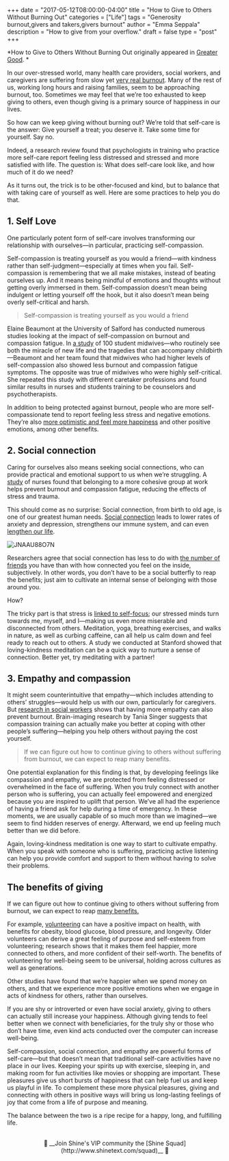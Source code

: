 +++
  date = "2017-05-12T08:00:00-04:00"
  title = "How to Give to Others Without Burning Out"
  categories = ["Life"]
  tags = "Generosity burnout,givers and takers,givers burnout"
  author = "Emma Seppala"
  description = "How to give from your overflow."
  draft = false
  type = "post"
+++



*How to Give to Others Without Burning Out originally appeared in [Greater Good](http://greatergood.berkeley.edu/article/item/how_to_give_to_others_without_burning_out). 
*

<span class="dropcap">I</span>n our over-stressed world, many health care providers, social workers, and caregivers are suffering from slow yet [very real burnout](http://advice.shinetext.com/articles/10-ways-to-bounce-back-from-burnout/). Many of the rest of us, working long hours and raising families, seem to be approaching burnout, too. Sometimes we may feel that we’re too exhausted to keep giving to others, even though giving is a primary source of happiness in our lives.

So how can we keep giving without burning out? We’re told that self-care is the answer: Give yourself a treat; you deserve it. Take some time for yourself. Say no.

Indeed, a research review found that psychologists in training who practice more self-care report feeling less distressed and stressed and more satisfied with life. The question is: What does self-care look like, and how much of it do we need? 

As it turns out, the trick is to be other-focused and kind, but to balance that with taking care of yourself as well. Here are some practices to help you do that.

## 1. Self Love

One particularly potent form of self-care involves transforming our relationship with ourselves—in particular, practicing self-compassion.

Self-compassion is treating yourself as you would a friend—with kindness rather than self-judgment—especially at times when you fail. Self-compassion is remembering that we all make mistakes, instead of beating ourselves up. And it means being mindful of emotions and thoughts without getting overly immersed in them. Self-compassion doesn’t mean being indulgent or letting yourself off the hook, but it also doesn’t mean being overly self-critical and harsh.

> Self-compassion is treating yourself as you would a friend
> 

Elaine Beaumont at the University of Salford has conducted numerous studies looking at the impact of self-compassion on burnout and compassion fatigue. In [a study](https://www.ncbi.nlm.nih.gov/pubmed/26628352) of 100 student midwives—who routinely see both the miracle of new life and the tragedies that can accompany childbirth—Beaumont and her team found that midwives who had higher levels of self-compassion also showed less burnout and compassion fatigue symptoms. The opposite was true of midwives who were highly self-critical. She repeated this study with different caretaker professions and found similar results in nurses and students training to be counselors and psychotherapists.

In addition to being protected against burnout, people who are more self-compassionate tend to report feeling less stress and negative emotions. They’re also [more optimistic and feel more happiness](https://links9.mixmaxusercontent.com/tv494fWtn2mdCbthp/l/OCA15gBdlqqFTdKU2?messageId=ozmkoxafwaKc4pKg2&rn=gIoNnch1EIu92chpkI&re=gI1RWZukXZsV2ayVmYAh2cyFWbopmI) and other positive emotions, among other benefits.

## 2. Social connection

Caring for ourselves also means seeking social connections, who can provide practical and emotional support to us when we’re struggling. A [study](https://www.ncbi.nlm.nih.gov/pubmed/24503320) of nurses found that belonging to a more cohesive group at work helps prevent burnout and compassion fatigue, reducing the effects of stress and trauma.

This should come as no surprise: Social connection, from birth to old age, is one of our greatest human needs. [Social connection](http://advice.shinetext.com/articles/3-steps-to-becoming-wisely-selfish/) leads to lower rates of anxiety and depression, strengthens our immune system, and can even [lengthen our life](http://psycnet.apa.org/index.cfm?fa=buy.optionToBuy&id=2001-07409-008).

![JNAAU88O7N](//images.contentful.com/awpxl2koull4/1ICTziNQX2E8K42G6EyS8K/2173ec98d20ac61197570e72b7fdc5d1/JNAAU88O7N.jpg)

Researchers agree that social connection has less to do with [the number of friends](http://advice.shinetext.com/articles/how-to-choose-who-to-spend-your-time-with/) you have than with how connected you feel on the inside, subjectively. In other words, you don’t have to be a social butterfly to reap the benefits; just aim to cultivate an internal sense of belonging with those around you.

How? 

The tricky part is that stress is [linked to self-focus](https://www.researchgate.net/publication/234073352_Manipulation_of_focus_of_attention_and_its_effects_on_anxiety_in_high-anxious_individuals_and_repressors); our stressed minds turn towards me, myself, and I—making us even more miserable and disconnected from others. Meditation, yoga, breathing exercises, and walks in nature, as well as curbing caffeine, can all help us calm down and feel ready to reach out to others. A study we conducted at Stanford showed that loving-kindness meditation can be a quick way to nurture a sense of connection. Better yet, try meditating with a partner!

## 3. Empathy and compassion

It might seem counterintuitive that empathy—which includes attending to others’ struggles—would help us with our own, particularly for caregivers. But [research in social workers](https://www.ncbi.nlm.nih.gov/pubmed/26173361) shows that having more empathy can also prevent burnout. Brain-imaging research by Tania Singer suggests that compassion training can actually make you better at coping with other people’s suffering—helping you help others without paying the cost yourself.

> If we can figure out how to continue giving to others without suffering from burnout, we can expect to reap many benefits. 
> 

One potential explanation for this finding is that, by developing feelings like compassion and empathy, we are protected from feeling distressed or overwhelmed in the face of suffering. When you truly connect with another person who is suffering, you can actually feel empowered and energized because you are inspired to uplift that person.
We’ve all had the experience of having a friend ask for help during a time of emergency. In these moments, we are usually capable of so much more than we imagined—we seem to find hidden reserves of energy. Afterward, we end up feeling much better than we did before.

Again, loving-kindness meditation is one way to start to cultivate empathy. When you speak with someone who is suffering, practicing active listening can help you provide comfort and support to them without having to solve their problems.

## The benefits of giving

If we can figure out how to continue giving to others without suffering from burnout, we can expect to reap [many benefits.](http://greatergood.berkeley.edu/topic/altruism/definition#why_practice) 

For example, [volunteering](http://advice.shinetext.com/articles/4-ways-you-can-make-an-impact-on-a-strangers-life/) can have a positive impact on health, with benefits for obesity, blood glucose, blood pressure, and longevity. Older volunteers can derive a great feeling of purpose and self-esteem from volunteering; research shows that it makes them feel happier, more connected to others, and more confident of their self-worth. The benefits of volunteering for well-being seem to be universal, holding across cultures as well as generations.

Other studies have found that we’re happier when we spend money on others, and that we experience more positive emotions when we engage in acts of kindness for others, rather than ourselves.

If you are shy or introverted or even have social anxiety, giving to others can actually still increase your happiness. Although giving tends to feel better when we connect with beneficiaries, for the truly shy or those who don’t have time, even kind acts conducted over the computer can increase well-being.

Self-compassion, social connection, and empathy are powerful forms of self-care—but that doesn’t mean that traditional self-care activities have no place in our lives. Keeping your spirits up with exercise, sleeping in, and making room for fun activities like movies or shopping are important. These pleasures give us short bursts of happiness that can help fuel us and keep us playful in life. To complement these more physical pleasures, giving and connecting with others in positive ways will bring us long-lasting feelings of joy that come from a life of purpose and meaning. 

The balance between the two is a ripe recipe for a happy, long, and fulfilling life.

<br>
<center> 🌟 __Join Shine's VIP community the [Shine Squad](http://www.shinetext.com/squad)__ 🌟 </center>
<br>

<div class="pubexchange_module" id="pubexchange_below_content" data-pubexchange-module-id="2323"></div>

<script>(function(w, d, s, id) {
 w.PUBX=w.PUBX || {pub: "shine_text", discover: false, lazy: true};
 var js, pjs = d.getElementsByTagName(s)[0];
 if (d.getElementById(id)) return;
 js = d.createElement(s); js.id = id; js.async = true;
 js.src = "//main.pubexchange.com/loader.min.js";
 pjs.parentNode.insertBefore(js, pjs);
}(window, document, "script", "pubexchange-jssdk"));</script>
